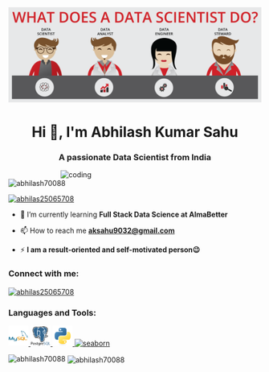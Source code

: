 ![LOGO](https://github.com/abhilash70088/abhilash70088/blob/main/1_CS0ZAylT40rhogOn_isVSQ.png)
<h1 align="center">Hi 👋, I'm Abhilash Kumar Sahu</h1>
<h3 align="center">A passionate Data Scientist from India</h3>

<img align="right" alt="coding" width="400" src="https://media2.giphy.com/media/qgQUggAC3Pfv687qPC/giphy.gif">

<p align="left"> <img src="https://komarev.com/ghpvc/?username=abhilash70088&label=Profile%20views&color=0e75b6&style=flat" alt="abhilash70088" /> </p>

<p align="left"> <a href="https://twitter.com/abhilas25065708" target="blank"><img src="https://img.shields.io/twitter/follow/abhilas25065708?logo=twitter&style=for-the-badge" alt="abhilas25065708" /></a> </p>

- 🌱 I’m currently learning **Full Stack Data Science at AlmaBetter**

- 📫 How to reach me **aksahu9032@gmail.com**

- ⚡ **I am a result-oriented and self-motivated person😉**

<h3 align="left">Connect with me:</h3>
<p align="left">
<a href="https://twitter.com/abhilas25065708" target="blank"><img align="center" src="https://raw.githubusercontent.com/rahuldkjain/github-profile-readme-generator/master/src/images/icons/Social/twitter.svg" alt="abhilas25065708" height="30" width="40" /></a>
</p>

<h3 align="left">Languages and Tools:</h3>
<p align="left"> <a href="https://www.mysql.com/" target="_blank" rel="noreferrer"> <img src="https://raw.githubusercontent.com/devicons/devicon/master/icons/mysql/mysql-original-wordmark.svg" alt="mysql" width="40" height="40"/> </a> <a href="https://www.postgresql.org" target="_blank" rel="noreferrer"> <img src="https://raw.githubusercontent.com/devicons/devicon/master/icons/postgresql/postgresql-original-wordmark.svg" alt="postgresql" width="40" height="40"/> </a> <a href="https://www.python.org" target="_blank" rel="noreferrer"> <img src="https://raw.githubusercontent.com/devicons/devicon/master/icons/python/python-original.svg" alt="python" width="40" height="40"/> </a> <a href="https://seaborn.pydata.org/" target="_blank" rel="noreferrer"> <img src="https://seaborn.pydata.org/_images/logo-mark-lightbg.svg" alt="seaborn" width="40" height="40"/> </a> </p>

<p><img align="left" src="https://github-readme-stats.vercel.app/api/top-langs?username=abhilash70088&show_icons=true&locale=en&layout=compact" alt="abhilash70088" /></p>

<p>&nbsp;<img align="center" src="https://github-readme-stats.vercel.app/api?username=abhilash70088&show_icons=true&locale=en" alt="abhilash70088" /></p>
